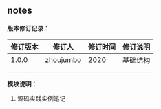 ## notes

**版本修订记录**：

| 修订版本 | 修订人 | 修订时间 | 修订说明 |
| -------- | ------ | -------- | -------- |
| 1.0.0    | zhoujumbo | 2020   | 基础结构 |
|          |        |          |          |
|          |        |          |          |



**模块说明**：

1. 源码实践实例笔记


